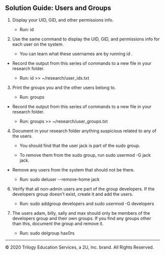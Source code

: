 ## Solution Guide: Users and Groups

1. Display your UID, GID, and other permissions info.
    - Run: id

2. Use the same command to display the UID, GID, and permissions info for each user on the system.
    - You can learn what these usernames are by running id <username>.

- Record the output from this series of commands to a new file in your research folder.

    - Run: id <username> >> ~/research/user_ids.txt

3. Print the groups you and the other users belong to.

    - Run: groups <username>

- Record the output from this series of commands to a new file in your research folder.

    - Run: groups <username> >> ~/research/user_groups.txt

4. Document in your research folder anything suspicious related to any of the users.

    - You should find that the user jack is part of the sudo group.

    - To remove them from the sudo group, run sudo usermod -G jack jack.

- Remove any users from the system that should not be there.

    - Run: sudo deluser --remove-home jack

6. Verify that all non-admin users are part of the group developers. If the developers group doesn't exist, create it and add the users.

    - Run: sudo addgroup developers and sudo usermod -G developers <username>

7. The users adam, billy, sally and max should only be members of the developers group and their own groups. If you find any groups other than this, document the group and remove it.

    - Run: sudo delgroup hax0rs


---

© 2020 Trilogy Education Services, a 2U, Inc. brand. All Rights Reserved.
